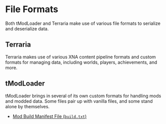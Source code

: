 # File Formats

Both tModLoader and Terraria make use of various file formats to serialize and deserialize data.

## Terraria

Terraria makes use of various XNA content pipeline formats and custom formats for managing data, including worlds, players, achievements, and more.

## tModLoader

tModLoader brings in several of its own custom formats for handling mods and modded data. Some files pair up with vanilla files, and some stand alone by themselves.

- [Mod Build Manifest File (`build.txt`)](/docs/tmodloader/files/build)